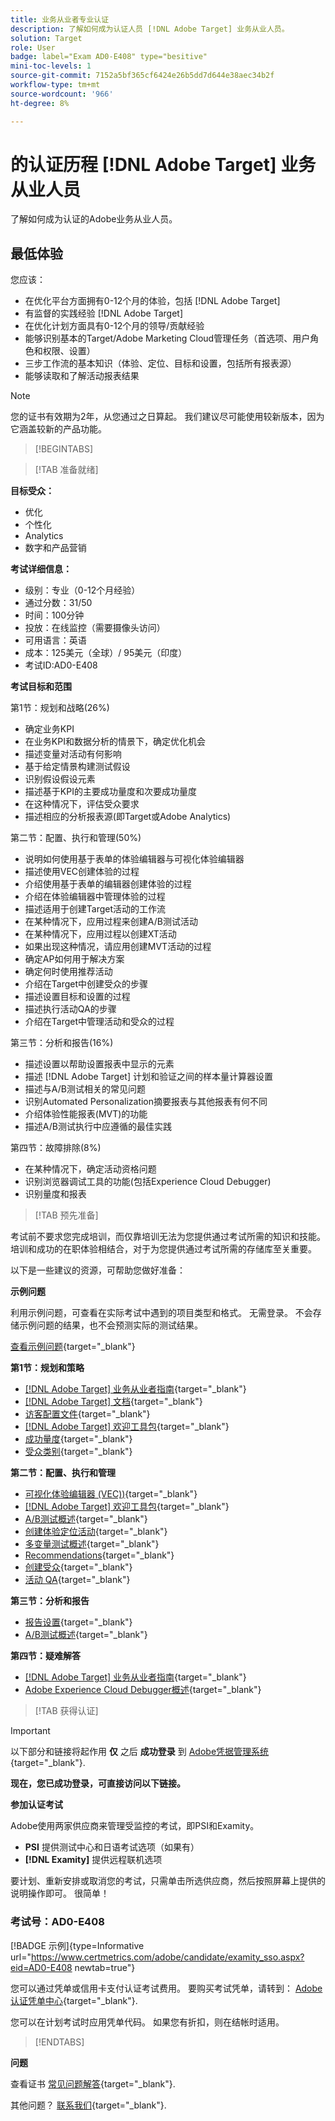 ```yaml
---
title: 业务从业者专业认证
description: 了解如何成为认证人员 [!DNL Adobe Target] 业务从业人员。
solution: Target
role: User
badge: label="Exam AD0-E408" type="besitive"
mini-toc-levels: 1
source-git-commit: 7152a5bf365cf6424e26b5dd7d644e38aec34b2f
workflow-type: tm+mt
source-wordcount: '966'
ht-degree: 8%

---
```


# 的认证历程 [!DNL Adobe Target] 业务从业人员

了解如何成为认证的Adobe业务从业人员。

## 最低体验

您应该：

* 在优化平台方面拥有0-12个月的体验，包括 [!DNL Adobe Target]
* 有监督的实践经验 [!DNL Adobe Target]
* 在优化计划方面具有0-12个月的领导/贡献经验
* 能够识别基本的Target/Adobe Marketing Cloud管理任务（首选项、用户角色和权限、设置）
* 三步工作流的基本知识（体验、定位、目标和设置，包括所有报表源）
* 能够读取和了解活动报表结果

>[!NOTE]
>
>您的证书有效期为2年，从您通过之日算起。 我们建议尽可能使用较新版本，因为它涵盖较新的产品功能。

>[!BEGINTABS]

>[!TAB 准备就绪]

**目标受众：**

* 优化
* 个性化
* Analytics
* 数字和产品营销

**考试详细信息：**

* 级别：专业（0-12个月经验）
* 通过分数：31/50
* 时间：100分钟
* 投放：在线监控（需要摄像头访问）
* 可用语言：英语
* 成本：125美元（全球）/ 95美元（印度）
* 考试ID:AD0-E408

**考试目标和范围**

第1节：规划和战略(26%)

* 确定业务KPI
* 在业务KPI和数据分析的情景下，确定优化机会
* 描述变量对活动有何影响
* 基于给定情景构建测试假设
* 识别假设假设元素
* 描述基于KPI的主要成功量度和次要成功量度
* 在这种情况下，评估受众要求
* 描述相应的分析报表源(即Target或Adobe Analytics)

第二节：配置、执行和管理(50%)

* 说明如何使用基于表单的体验编辑器与可视化体验编辑器
* 描述使用VEC创建体验的过程
* 介绍使用基于表单的编辑器创建体验的过程
* 介绍在体验编辑器中管理体验的过程
* 描述适用于创建Target活动的工作流
* 在某种情况下，应用过程来创建A/B测试活动
* 在某种情况下，应用过程以创建XT活动
* 如果出现这种情况，请应用创建MVT活动的过程
* 确定AP如何用于解决方案
* 确定何时使用推荐活动
* 介绍在Target中创建受众的步骤
* 描述设置目标和设置的过程
* 描述执行活动QA的步骤
* 介绍在Target中管理活动和受众的过程

第三节：分析和报告(16%)

* 描述设置以帮助设置报表中显示的元素
* 描述 [!DNL Adobe Target] 计划和验证之间的样本量计算器设置
* 描述与A/B测试相关的常见问题
* 识别Automated Personalization摘要报表与其他报表有何不同
* 介绍体验性能报表(MVT)的功能
* 描述A/B测试执行中应遵循的最佳实践

第四节：故障排除(8%)

* 在某种情况下，确定活动资格问题
* 识别浏览器调试工具的功能(包括Experience Cloud Debugger)
* 识别量度和报表

>[!TAB 预先准备]

考试前不要求您完成培训，而仅靠培训无法为您提供通过考试所需的知识和技能。 培训和成功的在职体验相结合，对于为您提供通过考试所需的存储库至关重要。

以下是一些建议的资源，可帮助您做好准备：

**示例问题**

利用示例问题，可查看在实际考试中遇到的项目类型和格式。 无需登录。 不会存储示例问题的结果，也不会预测实际的测试结果。

[查看示例问题](https://scorpion.caveon.com/launchpad/ad0-e408-adobe-target-business-practitioner-professional-copy-5axknr){target="_blank"}

**第1节：规划和策略**

* [[!DNL Adobe Target] 业务从业者指南](https://experienceleague.adobe.com/docs/target/using/target-home.html?lang=en){target="_blank"}
* [[!DNL Adobe Target] 文档](https://experienceleague.adobe.com/docs/target.html?lang=en){target="_blank"}
* [访客配置文件](https://experienceleague.adobe.com/docs/target/using/audiences/visitor-profiles/visitor-profile.html?lang=zh-Hans){target="_blank"}
* [[!DNL Adobe Target] 欢迎工具包](https://experienceleague.adobe.com/docs/target/using/introduction/welcome/target-welcome-kit.html?lang=en){target="_blank"}
* [成功量度](https://experienceleague.adobe.com/docs/target/using/activities/success-metrics/success-metrics.html?lang=en){target="_blank"}
* [受众类别](https://experienceleague.adobe.com/docs/target/using/audiences/create-audiences/categories-audiences/target-rules.html?lang=en){target="_blank"}

**第二节：配置、执行和管理**

* [可视化体验编辑器 (VEC))](https://experienceleague.adobe.com/docs/target/using/experiences/vec/visual-experience-composer.html?lang=en){target="_blank"}
* [[!DNL Adobe Target] 欢迎工具包](https://experienceleague.adobe.com/docs/target/using/introduction/welcome/target-welcome-kit.html?lang=en){target="_blank"}
* [A/B测试概述](https://experienceleague.adobe.com/docs/target/using/activities/abtest/test-ab.html?lang=en){target="_blank"}
* [创建体验定位活动](https://experienceleague.adobe.com/docs/target/using/activities/experience-targeting/create-targeting/xt-create.html?lang=en){target="_blank"}
* [多变量测试概述](https://experienceleague.adobe.com/docs/target/using/activities/multivariate-test/multivariate-testing.html?lang=en){target="_blank"}
* [Recommendations](https://experienceleague.adobe.com/docs/target/using/recommendations/recommendations.html?lang=en){target="_blank"}
* [创建受众](https://experienceleague.adobe.com/docs/target/using/audiences/create-audiences/audiences.html?lang=zh-Hans){target="_blank"}
* [活动 QA](https://experienceleague.adobe.com/docs/target/using/activities/activity-qa/activity-qa.html?lang=en){target="_blank"}

**第三节：分析和报告**

* [报告设置](https://experienceleague.adobe.com/docs/target/using/reports/settings/report-settings.html?lang=en){target="_blank"}
* [A/B测试概述](https://experienceleague.adobe.com/docs/target/using/activities/abtest/test-ab.html?lang=en){target="_blank"}

**第四节：疑难解答**

* [[!DNL Adobe Target] 业务从业者指南](https://experienceleague.adobe.com/docs/target/using/target-home.html?lang=en){target="_blank"}
* [Adobe Experience Cloud Debugger概述](https://experienceleague.adobe.com/docs/debugger/using/experience-cloud-debugger.html?lang=en){target="_blank"}

>[!TAB 获得认证]

>[!IMPORTANT]
>
>以下部分和链接将起作用 **仅**  之后 **成功登录** 到 [Adobe凭据管理系统](http://www.certmetrics.com/adobe){target="_blank"}.

**现在，您已成功登录，可直接访问以下链接。**

**参加认证考试**

Adobe使用两家供应商来管理受监控的考试，即PSI和Examity。

* **PSI** 提供测试中心和日语考试选项（如果有）
* **[!DNL Examity]** 提供远程联机选项

要计划、重新安排或取消您的考试，只需单击所选供应商，然后按照屏幕上提供的说明操作即可。 很简单！

### 考试号：AD0-E408

[!BADGE 示例]{type=Informative url="https://www.certmetrics.com/adobe/candidate/examity_sso.aspx?eid=AD0-E408 newtab=true"}

您可以通过凭单或信用卡支付认证考试费用。 要购买考试凭单，请转到： [Adobe认证凭单中心](https://market.xvoucher.com/adobe/global){target="_blank"}.

您可以在计划考试时应用凭单代码。 如果您有折扣，则在结帐时适用。

>[!ENDTABS]

**问题**

查看证书 [常见问题解答](https://experienceleague.adobe.com/docs/certification/certification/faq.html?lang=en){target="_blank"}.

其他问题？ [联系我们](mailto:certif@adobe.com){target="_blank"}.
